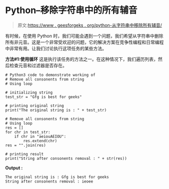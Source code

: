 # Python–移除字符串中的所有辅音

> 原文:[https://www . geesforgeks . org/python-从字符串中移除所有辅音/](https://www.geeksforgeeks.org/python-remove-all-consonants-from-string/)

有时候，在使用 Python 时，我们可能会遇到一个问题，我们希望从字符串中删除所有非元音。这是一个非常受欢迎的问题，它的解决方案在竞争性编程和日常编程中非常有用。让我们讨论执行这项任务的某些方法。

**方法#1:使用循环**
这是执行该任务的方法之一。在这种情况下，我们遍历列表，然后检查元音和过滤器是否存在。

```
# Python3 code to demonstrate working of 
# Remove all consonents from string
# Using loop

# initializing string
test_str = "Gfg is best for geeks"

# printing original string
print("The original string is : " + test_str)

# Remove all consonents from string
# Using loop
res = []
for chr in test_str:
    if chr in "aeiouAEIOU":
        res.extend(chr)
res = "".join(res)

# printing result 
print("String after consonents removal : " + str(res)) 
```

**Output :**

```
The original string is : Gfg is best for geeks
String after consonents removal : ieoee

```